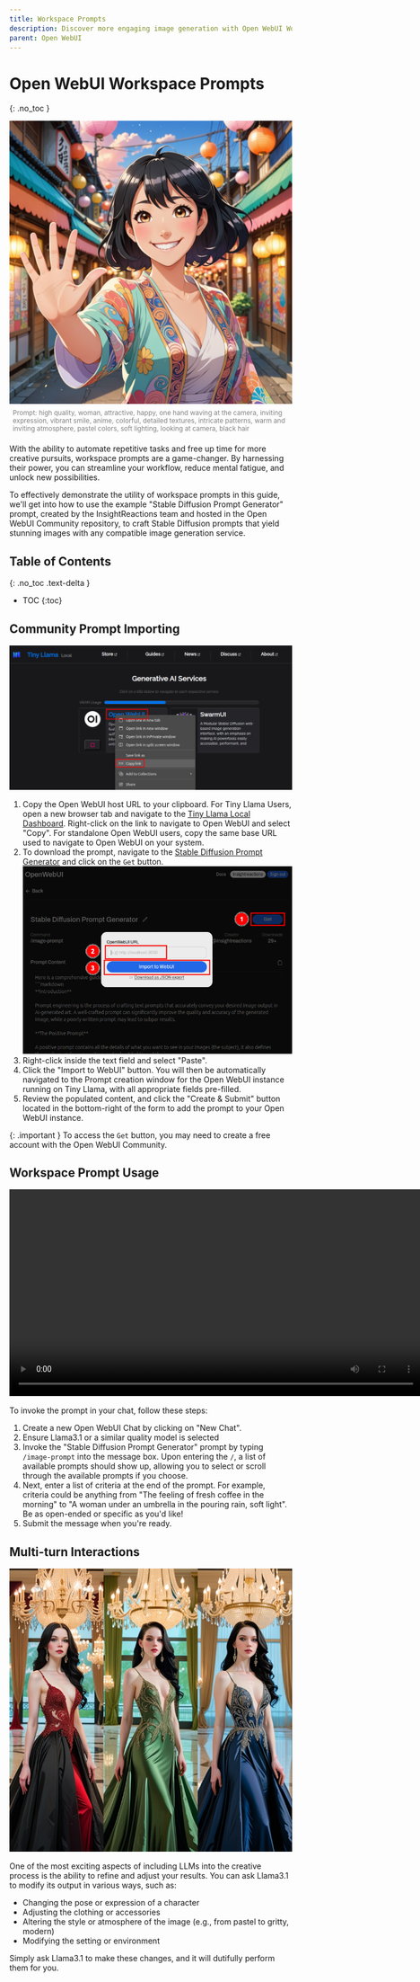 ```yaml
---
title: Workspace Prompts
description: Discover more engaging image generation with Open WebUI Workspace Prompts - A step-by-step guide to automating creative output and refining your prompts with LLMs.
parent: Open WebUI
---
```

# Open WebUI Workspace Prompts
{: .no_toc }

![An image of a young woman waving at the camera, anime](sd-image-prompt-example.jpeg)
<span style="color: gray; font-size: smaller; padding: 6px; display: block;">Prompt: high quality, woman, attractive, happy, one hand waving at the camera, inviting expression, vibrant smile, anime, colorful, detailed textures, intricate patterns, warm and inviting atmosphere, pastel colors, soft lighting, looking at camera, black hair</span>

With the ability to automate repetitive tasks and free up time for more creative pursuits, workspace prompts are a game-changer. By harnessing their power, you can streamline your workflow, reduce mental fatigue, and unlock new possibilities.

To effectively demonstrate the utility of workspace prompts in this guide, we'll get into how to use the example "Stable Diffusion Prompt Generator" prompt, created by the InsightReactions team and hosted in the Open WebUI Community repository, to craft Stable Diffusion prompts that yield stunning images with any compatible image generation service.

## Table of Contents
{: .no_toc .text-delta }

- TOC
{:toc}

## Community Prompt Importing

![How to Copy the Open WebUI URL within the Tiny Llama Local Dashboard](copy-url.png)
1. Copy the Open WebUI host URL to your clipboard. For Tiny Llama Users, open a new browser tab and navigate to the [Tiny Llama Local Dashboard](http://tinyllama.local). Right-click on the link to navigate to Open WebUI and select "Copy". For standalone Open WebUI users, copy the same base URL used to navigate to Open WebUI on your system.
2. To download the prompt, navigate to the [Stable Diffusion Prompt Generator](https://openwebui.com/p/insightreactions/image-prompt/) and click on the `Get` button.
    ![An image demonstrating the procedure](paste-url.png)
3. Right-click inside the text field and select "Paste".
4. Click the "Import to WebUI" button. You will then be automatically navigated to the Prompt creation window for the Open WebUI instance running on Tiny Llama, with all appropriate fields pre-filled.
5. Review the populated content, and click the "Create & Submit" button located in the bottom-right of the form to add the prompt to your Open WebUI instance.

{: .important }
To access the `Get` button, you may need to create a free account with the Open WebUI Community.

## Workspace Prompt Usage

<video width="736" controls autoplay loop>
    <source src="prompt-crafting.mp4" type="video/mp4">
    Your browser does not support the video tag.
</video>

To invoke the prompt in your chat, follow these steps:

1. Create a new Open WebUI Chat by clicking on "New Chat".
2. Ensure Llama3.1 or a similar quality model is selected
3. Invoke the "Stable Diffusion Prompt Generator" prompt by typing `/image-prompt` into the message box. Upon entering the `/`, a list of available prompts should show up, allowing you to select or scroll through the available prompts if you choose.
4. Next, enter a list of criteria at the end of the prompt. For example, criteria could be anything from "The feeling of fresh coffee in the morning" to "A woman under an umbrella in the pouring rain, soft light". Be as open-ended or specific as you'd like!
5. Submit the message when you're ready.

## Multi-turn Interactions
![An image of a woman wearing dresses of various colors](prompt-refining.png)

One of the most exciting aspects of including LLMs into the creative process is the ability to refine and adjust your results. You can ask Llama3.1 to modify its output in various ways, such as:

- Changing the pose or expression of a character
- Adjusting the clothing or accessories
- Altering the style or atmosphere of the image (e.g., from pastel to gritty, modern)
- Modifying the setting or environment

Simply ask Llama3.1 to make these changes, and it will dutifully perform them for you.
